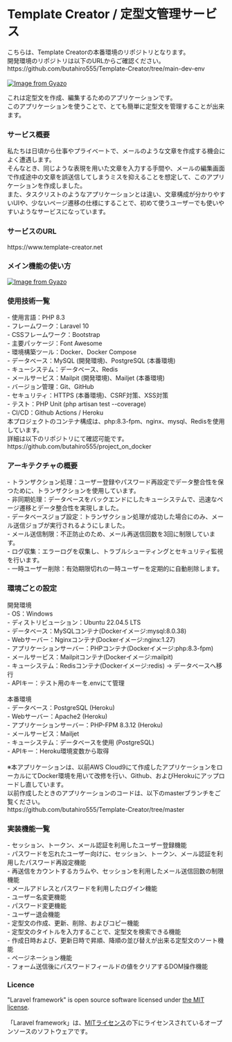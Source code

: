 <h1>Template&nbsp;Creator / 定型文管理サービス</h1>
こちらは、Template Creatorの本番環境のリポジトリとなります。
<br>
開発環境のリポジトリは以下のURLからご確認ください。
<br>
https://github.com/butahiro555/Template-Creator/tree/main-dev-env
<br>
<br>
<a href="https://gyazo.com/68b0398f3b4ff2851b50b6b283326d3f">
  <img src="https://i.gyazo.com/68b0398f3b4ff2851b50b6b283326d3f.png" alt="Image from Gyazo">
</a>

これは定型文を作成、編集するためのアプリケーションです。
<br>
このアプリケーションを使うことで、とても簡単に定型文を管理することが出来ます。

<h3>サービス概要</h3>
私たちは日頃から仕事やプライベートで、メールのような文章を作成する機会によく遭遇します。
<br>
そんなとき、同じような表現を用いた文章を入力する手間や、メールの編集画面で作成途中の文章を誤送信してしまうミスを抑えることを想定して、このアプリケーションを作成しました。
<br>
また、タスクリストのようなアプリケーションとは違い、文章構成が分かりやすいUIや、少ないページ遷移の仕様にすることで、初めて使うユーザーでも使いやすいようなサービスになっています。

<h3>サービスのURL</h3>
https://www.template-creator.net

<h3>メイン機能の使い方</h3>
<a href="https://gyazo.com/4ec4be33bdfa21cffa02f8ea218ec830"><img src="https://i.gyazo.com/4ec4be33bdfa21cffa02f8ea218ec830.gif" alt="Image from Gyazo"></a>

<h3>使用技術一覧</h3>
- 使用言語：PHP 8.3
<br>
- フレームワーク：Laravel 10
<br>
- CSSフレームワーク：Bootstrap
<br>
- 主要パッケージ：Font Awesome
<br>
- 環境構築ツール：Docker、Docker Compose
<br>
- データベース：MySQL (開発環境)、PostgreSQL (本番環境)
<br>
- キューシステム：データベース、Redis
<br>
- メールサービス：Mailpit (開発環境)、Mailjet (本番環境)
<br>
- バージョン管理：Git、GitHub
<br>
- セキュリティ：HTTPS (本番環境)、CSRF対策、XSS対策
<br>
- テスト：PHP Unit (php artisan test --coverage)
<br>
- CI/CD：Github Actions / Heroku
<br>
本プロジェクトのコンテナ構成は、php:8.3-fpm、nginx、mysql、Redisを使用しています。
<br>
詳細は以下のリポジトリにて確認可能です。
<br>
https://github.com/butahiro555/project_on_docker

<h3>アーキテクチャの概要</h3>
- トランザクション処理：ユーザー登録やパスワード再設定でデータ整合性を保つために、トランザクションを使用しています。
<br>
- 非同期処理：データベースをバックエンドにしたキューシステムで、迅速なページ遷移とデータ整合性を実現しました。
<br>
- データベースジョブ設定：トランザクション処理が成功した場合にのみ、メール送信ジョブが実行されるようにしました。
<br>
- メール送信制限：不正防止のため、メール再送信回数を3回に制限しています。
<br>
- ログ収集：エラーログを収集し、トラブルシューティングとセキュリティ監視を行います。
<br>
- 一時ユーザー削除：有効期限切れの一時ユーザーを定期的に自動削除します。
<h3>環境ごとの設定</h3>
開発環境
<br>
- OS：Windows
<br>
- ディストリビューション：Ubuntu 22.04.5 LTS
<br>
- データベース：MySQLコンテナ(Dockerイメージ:mysql:8.0.38)
<br>
- Webサーバー：Nginxコンテナ(Dockerイメージ:nginx:1.27)
<br>
- アプリケーションサーバー：PHPコンテナ(Dockerイメージ:php:8.3-fpm)
<br>
- メールサービス：Mailpitコンテナ(Dockerイメージ:mailpit)
<br>
- キューシステム：Redisコンテナ(Dockerイメージ:redis) -> データベースへ移行
<br>
- APIキー：テスト用のキーを.envにて管理
<br>
<br>
本番環境
<br>
- データベース：PostgreSQL (Heroku)
<br>
- Webサーバー：Apache2 (Heroku)
<br>
- アプリケーションサーバー：PHP-FPM 8.3.12 (Heroku)
<br>
- メールサービス：Mailjet
<br>
- キューシステム：データベースを使用 (PostgreSQL)
<br>
- APIキー：Heroku環境変数から取得
<br>
<br>
※本アプリケーションは、以前AWS Cloud9にて作成したアプリケーションをローカルにてDocker環境を用いて改修を行い、Github、およびHerokuにアップロードし直しています。
<br>
以前作成したときのアプリケーションのコードは、以下のmasterブランチをご覧ください。
<br>
https://github.com/butahiro555/Template-Creator/tree/master

<h3>実装機能一覧</h3>
- セッション、トークン、メール認証を利用したユーザー登録機能
<br>
- パスワードを忘れたユーザー向けに、セッション、トークン、メール認証を利用したパスワード再設定機能
<br>
- 再送信をカウントするカラムや、セッションを利用したメール送信回数の制限機能
<br>
- メールアドレスとパスワードを利用したログイン機能
<br>
- ユーザー名変更機能
<br>
- パスワード変更機能
<br>
- ユーザー退会機能
<br>
- 定型文の作成、更新、削除、およびコピー機能
<br>
- 定型文のタイトルを入力することで、定型文を検索できる機能
<br>
- 作成日時および、更新日時で昇順、降順の並び替えが出来る定型文のソート機能
<br>
- ページネーション機能
<br>
- フォーム送信後にパスワードフィールドの値をクリアするDOM操作機能
<h3>Licence</h3>
"Laravel framework" is open source software licensed under <a href="https://en.wikipedia.org/wiki/MIT_License">the MIT license</a>.
<br>
<br>
「Laravel framework」は、<a href="https://en.wikipedia.org/wiki/MIT_License">MITライセンス</a>の下にライセンスされているオープンソースのソフトウェアです。
